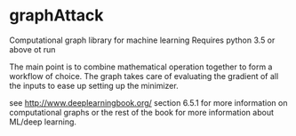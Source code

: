 # graphAttack
Computational graph library for machine learning
Requires python 3.5 or above ot run

The main point is to combine mathematical operation together
to form a workflow of choice. The graph takes care of evaluating
the gradient of all the inputs to ease up setting up the
minimizer.

see
http://www.deeplearningbook.org/
section 6.5.1 for more information on computational graphs or the rest of the book for more information about ML/deep learning.